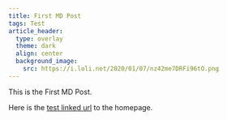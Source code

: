 ```yaml
---
title: First MD Post
tags: Test
article_header:
  type: overlay
  theme: dark
  align: center
  background_image:
    src: https://i.loli.net/2020/01/07/nz42me7DRFi96tO.png
---
```


This is the First MD Post.
<!--more-->

Here is the [test linked url](https://zmei.moe) to the homepage.